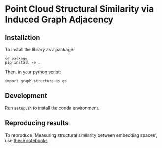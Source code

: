 # Point Cloud Structural Similarity via Induced Graph Adjacency 

## Installation

To install the library as a package:

```
cd package
pip install -e .
```

Then, in your python script:

```
import graph_structure as gs
```

## Development

Run `setup.sh` to install the conda environment.

## Reproducing results

To reproduce `Measuring structural similarity between embedding spaces', use [these notebooks](experiments/neurips2024)

